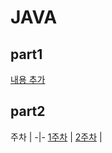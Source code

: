 # JAVA

## part1

[내용 추가](./part1/java_8.md)

## part2

주차  | 
-|-
[1주차](./part2/java_1.md) |
[2주차](./part2/java_2.md) |
